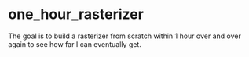 # one_hour_rasterizer
The goal is to build a rasterizer from scratch within 1 hour over and over again to see how far I can eventually get.
